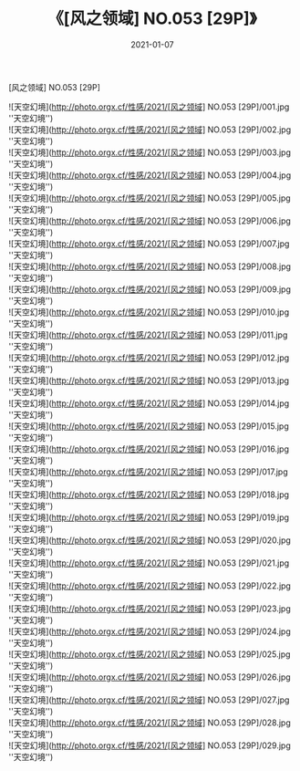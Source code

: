 ﻿---
layout: post
title:  《[风之领域] NO.053 [29P]》
date:   2021-01-07
img: http://photo.orgx.cf/性感/2021/[风之领域] NO.053 [29P]/000.jpg
tags: [美女, 性感, 泳衣]
---

[风之领域] NO.053 [29P]



![天空幻境](http://photo.orgx.cf/性感/2021/[风之领域] NO.053 [29P]/001.jpg ''天空幻境'') <br>
![天空幻境](http://photo.orgx.cf/性感/2021/[风之领域] NO.053 [29P]/002.jpg ''天空幻境'') <br>
![天空幻境](http://photo.orgx.cf/性感/2021/[风之领域] NO.053 [29P]/003.jpg ''天空幻境'') <br>
![天空幻境](http://photo.orgx.cf/性感/2021/[风之领域] NO.053 [29P]/004.jpg ''天空幻境'') <br>
![天空幻境](http://photo.orgx.cf/性感/2021/[风之领域] NO.053 [29P]/005.jpg ''天空幻境'') <br>
![天空幻境](http://photo.orgx.cf/性感/2021/[风之领域] NO.053 [29P]/006.jpg ''天空幻境'') <br>
![天空幻境](http://photo.orgx.cf/性感/2021/[风之领域] NO.053 [29P]/007.jpg ''天空幻境'') <br>
![天空幻境](http://photo.orgx.cf/性感/2021/[风之领域] NO.053 [29P]/008.jpg ''天空幻境'') <br>
![天空幻境](http://photo.orgx.cf/性感/2021/[风之领域] NO.053 [29P]/009.jpg ''天空幻境'') <br>
![天空幻境](http://photo.orgx.cf/性感/2021/[风之领域] NO.053 [29P]/010.jpg ''天空幻境'') <br>
![天空幻境](http://photo.orgx.cf/性感/2021/[风之领域] NO.053 [29P]/011.jpg ''天空幻境'') <br>
![天空幻境](http://photo.orgx.cf/性感/2021/[风之领域] NO.053 [29P]/012.jpg ''天空幻境'') <br>
![天空幻境](http://photo.orgx.cf/性感/2021/[风之领域] NO.053 [29P]/013.jpg ''天空幻境'') <br>
![天空幻境](http://photo.orgx.cf/性感/2021/[风之领域] NO.053 [29P]/014.jpg ''天空幻境'') <br>
![天空幻境](http://photo.orgx.cf/性感/2021/[风之领域] NO.053 [29P]/015.jpg ''天空幻境'') <br>
![天空幻境](http://photo.orgx.cf/性感/2021/[风之领域] NO.053 [29P]/016.jpg ''天空幻境'') <br>
![天空幻境](http://photo.orgx.cf/性感/2021/[风之领域] NO.053 [29P]/017.jpg ''天空幻境'') <br>
![天空幻境](http://photo.orgx.cf/性感/2021/[风之领域] NO.053 [29P]/018.jpg ''天空幻境'') <br>
![天空幻境](http://photo.orgx.cf/性感/2021/[风之领域] NO.053 [29P]/019.jpg ''天空幻境'') <br>
![天空幻境](http://photo.orgx.cf/性感/2021/[风之领域] NO.053 [29P]/020.jpg ''天空幻境'') <br>
![天空幻境](http://photo.orgx.cf/性感/2021/[风之领域] NO.053 [29P]/021.jpg ''天空幻境'') <br>
![天空幻境](http://photo.orgx.cf/性感/2021/[风之领域] NO.053 [29P]/022.jpg ''天空幻境'') <br>
![天空幻境](http://photo.orgx.cf/性感/2021/[风之领域] NO.053 [29P]/023.jpg ''天空幻境'') <br>
![天空幻境](http://photo.orgx.cf/性感/2021/[风之领域] NO.053 [29P]/024.jpg ''天空幻境'') <br>
![天空幻境](http://photo.orgx.cf/性感/2021/[风之领域] NO.053 [29P]/025.jpg ''天空幻境'') <br>
![天空幻境](http://photo.orgx.cf/性感/2021/[风之领域] NO.053 [29P]/026.jpg ''天空幻境'') <br>
![天空幻境](http://photo.orgx.cf/性感/2021/[风之领域] NO.053 [29P]/027.jpg ''天空幻境'') <br>
![天空幻境](http://photo.orgx.cf/性感/2021/[风之领域] NO.053 [29P]/028.jpg ''天空幻境'') <br>
![天空幻境](http://photo.orgx.cf/性感/2021/[风之领域] NO.053 [29P]/029.jpg ''天空幻境'') <br>